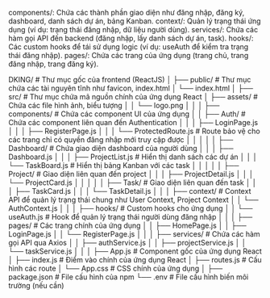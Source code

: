 components/: Chứa các thành phần giao diện như đăng nhập, đăng ký, dashboard, danh sách dự án, bảng Kanban.
context/: Quản lý trạng thái ứng dụng (ví dụ: trạng thái đăng nhập, dữ liệu người dùng).
services/: Chứa các hàm gọi API đến backend (đăng nhập, lấy danh sách dự án, task).
hooks/: Các custom hooks để tái sử dụng logic (ví dụ: useAuth để kiểm tra trạng thái đăng nhập).
pages/: Chứa các trang của ứng dụng (trang chủ, trang đăng nhập, trang đăng ký).

DKING/          # Thư mục gốc của frontend (ReactJS)
│
├── public/          # Thư mục chứa các tài nguyên tĩnh như favicon, index.html
│   └── index.html
│
├── src/             # Thư mục chứa mã nguồn chính của ứng dụng React
│   ├── assets/      # Chứa các file hình ảnh, biểu tượng
│   │   └── logo.png
│   │
│   ├── components/  # Chứa các component UI của ứng dụng
│   │   ├── Auth/    # Chứa các component liên quan đến Authentication
│   │   │   ├── LoginPage.js
│   │   │   ├── RegisterPage.js
│   │   │   └── ProtectedRoute.js  # Route bảo vệ cho các trang chỉ có quyền đăng nhập mới truy cập được
│   │   │
│   │   ├── Dashboard/  # Chứa giao diện dashboard của người dùng
│   │   │   ├── Dashboard.js
│   │   │   ├── ProjectList.js  # Hiển thị danh sách các dự án
│   │   │   └── TaskBoard.js    # Hiển thị bảng Kanban với các task
│   │   │
│   │   ├── Project/   # Giao diện liên quan đến project
│   │   │   ├── ProjectDetail.js
│   │   │   └── ProjectCard.js
│   │   │
│   │   ├── Task/      # Giao diện liên quan đến task
│   │   │   ├── TaskCard.js
│   │   │   └── TaskDetail.js
│   │
│   ├── context/      # Context API để quản lý trạng thái chung như User Context, Project Context
│   │   └── AuthContext.js
│   │
│   ├── hooks/        # Custom hooks cho ứng dụng
│   │   └── useAuth.js  # Hook để quản lý trạng thái người dùng đăng nhập
│   │
│   ├── pages/        # Các trang chính của ứng dụng
│   │   ├── HomePage.js
│   │   ├── LoginPage.js
│   │   └── RegisterPage.js
│   │
│   ├── services/     # Chứa các hàm gọi API qua Axios
│   │   ├── authService.js
│   │   ├── projectService.js
│   │   └── taskService.js
│   │
│   ├── App.js        # Component gốc của ứng dụng React
│   ├── index.js      # Điểm vào chính của ứng dụng React
│   ├── routes.js     # Cấu hình các route
│   └── App.css       # CSS chính của ứng dụng
│
├── package.json      # File cấu hình của npm
└── .env              # File cấu hình biến môi trường (nếu cần)